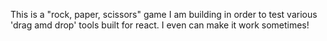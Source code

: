 This is a "rock, paper, scissors" game I am building in order to test various 'drag amd drop' tools built for react. I even can make it work sometimes!
